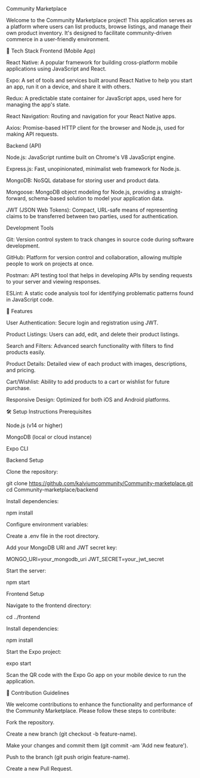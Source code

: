 Community Marketplace

Welcome to the Community Marketplace project! This application serves as a platform where users can list products, browse listings, and manage their own product inventory. It's designed to facilitate community-driven commerce in a user-friendly environment.

📱 Tech Stack
Frontend (Mobile App)

React Native: A popular framework for building cross-platform mobile applications using JavaScript and React.

Expo: A set of tools and services built around React Native to help you start an app, run it on a device, and share it with others.

Redux: A predictable state container for JavaScript apps, used here for managing the app's state.

React Navigation: Routing and navigation for your React Native apps.

Axios: Promise-based HTTP client for the browser and Node.js, used for making API requests.

Backend (API)

Node.js: JavaScript runtime built on Chrome's V8 JavaScript engine.

Express.js: Fast, unopinionated, minimalist web framework for Node.js.

MongoDB: NoSQL database for storing user and product data.

Mongoose: MongoDB object modeling for Node.js, providing a straight-forward, schema-based solution to model your application data.

JWT (JSON Web Tokens): Compact, URL-safe means of representing claims to be transferred between two parties, used for authentication.

Development Tools

Git: Version control system to track changes in source code during software development.

GitHub: Platform for version control and collaboration, allowing multiple people to work on projects at once.

Postman: API testing tool that helps in developing APIs by sending requests to your server and viewing responses.

ESLint: A static code analysis tool for identifying problematic patterns found in JavaScript code.

🚀 Features

User Authentication: Secure login and registration using JWT.

Product Listings: Users can add, edit, and delete their product listings.

Search and Filters: Advanced search functionality with filters to find products easily.

Product Details: Detailed view of each product with images, descriptions, and pricing.

Cart/Wishlist: Ability to add products to a cart or wishlist for future purchase.

Responsive Design: Optimized for both iOS and Android platforms.

🛠️ Setup Instructions
Prerequisites

Node.js (v14 or higher)

MongoDB (local or cloud instance)

Expo CLI

Backend Setup

Clone the repository:

git clone https://github.com/kalviumcommunity/Community-marketplace.git
cd Community-marketplace/backend


Install dependencies:

npm install


Configure environment variables:

Create a .env file in the root directory.

Add your MongoDB URI and JWT secret key:

MONGO_URI=your_mongodb_uri
JWT_SECRET=your_jwt_secret


Start the server:

npm start

Frontend Setup

Navigate to the frontend directory:

cd ../frontend


Install dependencies:

npm install


Start the Expo project:

expo start


Scan the QR code with the Expo Go app on your mobile device to run the application.

🤝 Contribution Guidelines

We welcome contributions to enhance the functionality and performance of the Community Marketplace. Please follow these steps to contribute:

Fork the repository.

Create a new branch (git checkout -b feature-name).

Make your changes and commit them (git commit -am 'Add new feature').

Push to the branch (git push origin feature-name).

Create a new Pull Request.